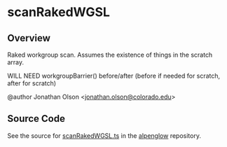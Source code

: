 # scanRakedWGSL

## Overview

Raked workgroup scan. Assumes the existence of things in the scratch array.

WILL NEED workgroupBarrier() before/after (before if needed for scratch, after for scratch)

@author Jonathan Olson &lt;jonathan.olson@colorado.edu&gt;



## Source Code

See the source for [scanRakedWGSL.ts](https://github.com/phetsims/alpenglow/blob/main/js/webgpu/wgsl/gpu/scanRakedWGSL.ts) in the [alpenglow](https://github.com/phetsims/alpenglow) repository.
